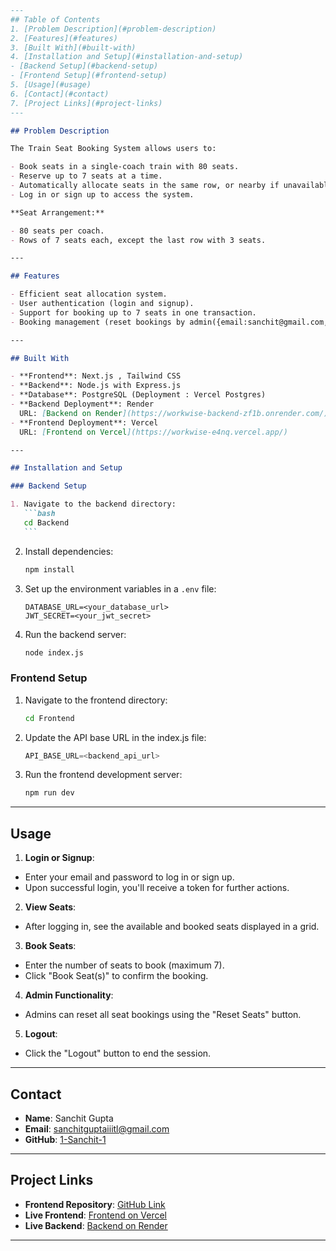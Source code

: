 ````markdown
---
## Table of Contents
1. [Problem Description](#problem-description)
2. [Features](#features)
3. [Built With](#built-with)
4. [Installation and Setup](#installation-and-setup)
- [Backend Setup](#backend-setup)
- [Frontend Setup](#frontend-setup)
5. [Usage](#usage)
6. [Contact](#contact)
7. [Project Links](#project-links)
---

## Problem Description

The Train Seat Booking System allows users to:

- Book seats in a single-coach train with 80 seats.
- Reserve up to 7 seats at a time.
- Automatically allocate seats in the same row, or nearby if unavailable.
- Log in or sign up to access the system.

**Seat Arrangement:**

- 80 seats per coach.
- Rows of 7 seats each, except the last row with 3 seats.

---

## Features

- Efficient seat allocation system.
- User authentication (login and signup).
- Support for booking up to 7 seats in one transaction.
- Booking management (reset bookings by admin({email:sanchit@gmail.com,password:102030})).

---

## Built With

- **Frontend**: Next.js , Tailwind CSS
- **Backend**: Node.js with Express.js
- **Database**: PostgreSQL (Deployment : Vercel Postgres)
- **Backend Deployment**: Render  
  URL: [Backend on Render](https://workwise-backend-zf1b.onrender.com/)
- **Frontend Deployment**: Vercel  
  URL: [Frontend on Vercel](https://workwise-e4nq.vercel.app/)

---

## Installation and Setup

### Backend Setup

1. Navigate to the backend directory:
   ```bash
   cd Backend
   ```
````

2. Install dependencies:
   ```bash
   npm install
   ```
3. Set up the environment variables in a `.env` file:
   ```env
   DATABASE_URL=<your_database_url>
   JWT_SECRET=<your_jwt_secret>
   ```
4. Run the backend server:
   ```bash
   node index.js
   ```

### Frontend Setup

1. Navigate to the frontend directory:
   ```bash
   cd Frontend
   ```
2. Update the API base URL in the index.js file:
   ```javascript
   API_BASE_URL=<backend_api_url>
   ```
3. Run the frontend development server:
   ```bash
   npm run dev
   ```

---

## Usage

1. **Login or Signup**:

- Enter your email and password to log in or sign up.
- Upon successful login, you'll receive a token for further actions.

2. **View Seats**:

- After logging in, see the available and booked seats displayed in a grid.

3. **Book Seats**:

- Enter the number of seats to book (maximum 7).
- Click "Book Seat(s)" to confirm the booking.

4. **Admin Functionality**:

- Admins can reset all seat bookings using the "Reset Seats" button.

5. **Logout**:

- Click the "Logout" button to end the session.

---

## Contact

- **Name**: Sanchit Gupta
- **Email**: [sanchitguptaiiitl@gmail.com](mailto:sanchitguptaiiitl@gmail.com)
- **GitHub**: [1-Sanchit-1](https://github.com/1-Sanchit-1)

---

## Project Links

- **Frontend Repository**: [GitHub Link](https://github.com/1-Sanchit-1/Workwise)
- **Live Frontend**: [Frontend on Vercel](https://workwise-e4nq.vercel.app/)
- **Live Backend**: [Backend on Render](https://workwise-backend-zf1b.onrender.com/)

---

```

```
